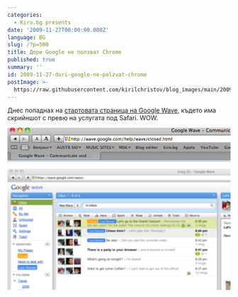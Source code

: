 ```yaml
---
categories:
  - Kiro.bg presents
date: '2009-11-27T00:00:00.000Z'
language: BG
slug: /?p=500
title: Дори Google не ползват Chrome
published: true
summary: ''
id: 2009-11-27-dori-google-ne-polzvat-chrome
postImage: >-
  https://raw.githubusercontent.com/kirilchristov/blog_images/main/2009/11/Screen-shot-2009-11-27-at-4.12.00-PM.png
---
```


Днес попаднах на [стартовата страница на Google Wave](http://wave.google.com/help/wave/closed.html), където има скрийншот с превю на услугата под Safari. WOW.

![Screen shot 2009-11-27 at 4.12.00 PM](https://raw.githubusercontent.com/kirilchristov/blog_images/main/2009/11/Screen-shot-2009-11-27-at-4.12.00-PM.png)
